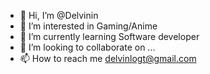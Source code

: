 - 👋 Hi, I’m @Delvinin
- 👀 I’m interested in Gaming/Anime
- 🌱 I’m currently learning Software developer
- 💞️ I’m looking to collaborate on ...
- 📫 How to reach me delvinlogt@gmail.com

<!---
Delvinin/Delvinin is a ✨ special ✨ repository because its `README.md` (this file) appears on your GitHub profile.
You can click the Preview link to take a look at your changes.
--->
